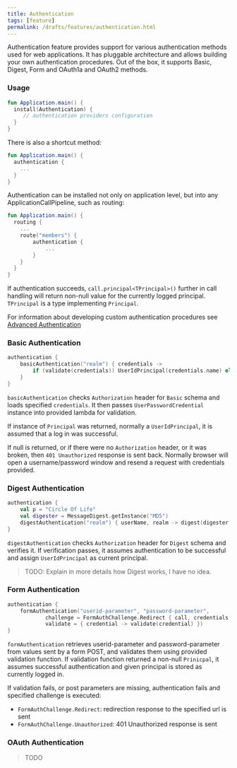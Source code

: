 ```yaml
---
title: Authentication
tags: [feature]
permalink: /drafts/features/authentication.html
---
```


Authentication feature provides support for various authentication methods used for web applications. It has pluggable
architecture and allows building your own authentication procedures. Out of the box, it supports Basic, Digest, Form and
OAuth1a and OAuth2 methods. 

### Usage

```kotlin
fun Application.main() {
  install(Authentication) {
     // authentication providers configuration
  }
}
```

There is also a shortcut method:

```kotlin
fun Application.main() {
  authentication {
    ...
  }
}
```

Authentication can be installed not only on application level, but into any ApplicationCallPipeline, such as routing:

```kotlin
fun Application.main() {
  routing {
    ...
    route("members") {
        authentication { 
            ...
        }
    }
  }
}
```

If authentication succeeds, `call.principal<TPrincipal>()` further in call handling will return non-null value 
for the currently logged principal.
`TPrincipal` is a type implementing `Principal`. 

For information about developing custom authentication procedures see [Advanced Authentication](/advanced/authentication)

### Basic Authentication

```kotlin
authentication {
    basicAuthentication("realm") { credentials ->
        if (validate(credentials)) UserIdPrincipal(credentials.name) else null
    }
}
```

`basicAuthentication` checks `Authorization` header for `Basic` schema and loads specified `credentials`. 
It then passes `UserPasswordCredential` instance into provided lambda for validation. 

If instance of `Principal` was returned, normally a `UserIdPrincipal`, it is assumed that a log in was successful. 

If null is returned, or if there were no `Authorization` header, or it was broken, 
then `401 Unauthorized` response is sent back. Normally browser will open a username/password window and resend a request
with credentials provided. 

### Digest Authentication

```kotlin
authentication {
    val p = "Circle Of Life"
    val digester = MessageDigest.getInstance("MD5")
    digestAuthentication("realm") { userName, realm -> digest(digester, "$userName:$realm:$p") }
}
```

`digestAuthentication` checks `Authorization` header for `Digest` schema and verifies it. If verification passes,
it assumes authentication to be successful and assign `UserIdPrincipal` as current principal. 

> TODO: Explain in more details how Digest works, I have no idea.

### Form Authentication

```kotlin
authentication {
    formAuthentication("userid-parameter", "password-parameter",
            challenge = FormAuthChallenge.Redirect { call, credentials -> call.url("/login") },
            validate = { credential -> validate(credential) })
}
```

`formAuthentication` retrieves userid-parameter and password-parameter from values sent by a form POST, and validates
them using provided validation function. If validation function returned a non-null `Prinicpal`, it assumes successful
authentication and given principal is stored as currently logged in. 

If validation fails, or post parameters are missing, authentication fails and specified challenge is executed:

* `FormAuthChallenge.Redirect`: redirection response to the specified url is sent
* `FormAuthChallenge.Unauthorized`: 401 Unauthorized response is sent


### OAuth Authentication

> TODO


 